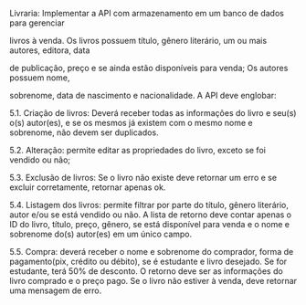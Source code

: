 Livraria: Implementar a API com armazenamento em um banco de dados para gerenciar


livros à venda. Os livros possuem título, gênero literário, um ou mais autores, editora, data


de publicação, preço e se ainda estão disponíveis para venda; Os autores possuem nome,


sobrenome, data de nascimento e nacionalidade. A API deve englobar:


5.1. Criação de livros: Deverá receber todas as informações do livro e seu(s) o(s)
autor(es), e se os mesmos já existem com o mesmo nome e sobrenome, não
devem ser duplicados.


5.2. Alteração: permite editar as propriedades do livro, exceto se foi vendido ou não;

5.3. Exclusão de livros: Se o livro não existe deve retornar um erro e se excluir
corretamente, retornar apenas ok.


5.4. Listagem dos livros: permite filtrar por parte do título, gênero literário, autor e/ou se
está vendido ou não. A lista de retorno deve contar apenas o ID do livro, título,
preço, gênero, se está disponível para venda e o nome e sobrenome do(s) autor(es)
em um único campo.


5.5. Compra: deverá receber o nome e sobrenome do comprador, forma de
pagamento(pix, crédito ou débito), se é estudante e livro desejado. Se for estudante,
terá 50% de desconto. O retorno deve ser as informações do livro comprado e o
preço pago. Se o livro não estiver à venda, deve retornar uma mensagem de erro.
